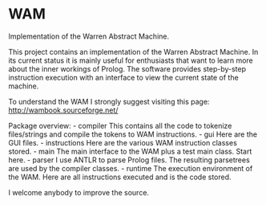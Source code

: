 # WAM
Implementation of the Warren Abstract Machine.

This project contains an implementation of the Warren Abstract Machine. In its current status it is mainly useful for
enthusiasts that want to learn more about the inner workings of Prolog. The software provides step-by-step instruction
execution with an interface to view the current state of the machine.

To understand the WAM I strongly suggest visiting this page: http://wambook.sourceforge.net/

Package overview:
    - compiler This contains all the code to tokenize files/strings and compile the tokens to WAM instructions.
    - gui Here are the GUI files.
    - instructions Here are the various WAM instruction classes stored.
    - main The main interface to the WAM plus a test main class. Start here.
    - parser I use ANTLR to parse Prolog files. The resulting parsetrees are used by the compiler classes.
    - runtime The execution environment of the WAM. Here are all instructions executed and is the code stored.

I welcome anybody to improve the source. 
